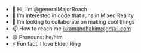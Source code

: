 - 👋 Hi, I’m @generalMajorRoach
- 👀 I’m interested in code that runs in Mixed Reality
- 💞️ I’m looking to collaborate on making cool things
- 📫 How to reach me ikramandhakim@gmail.com
- 😄 Pronouns: he/him
- ⚡ Fun fact: I love Elden Ring

<!---
generalMajorRoach/generalMajorRoach is a ✨ special ✨ repository because its `README.md` (this file) appears on your GitHub profile.
You can click the Preview link to take a look at your changes.
--->
